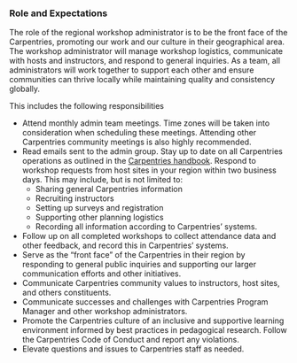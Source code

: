 ### Role and Expectations

The role of the regional workshop administrator is to be the front face of the Carpentries, promoting our work and our culture in their geographical area.  The workshop administrator will manage workshop logistics, communicate with hosts and instructors, and respond to general inquiries.  As a team, all administrators will  work together to support each other and ensure communities can thrive locally while maintaining quality and consistency globally.


This includes the following responsibilities

* Attend monthly admin team meetings.  Time zones will be taken into consideration when scheduling these meetings.  Attending other Carpentries community meetings is also highly recommended.
* Read emails sent to the admin group.
Stay up to date on all Carpentries operations as outlined in the [Carpentries handbook](https://docs.carpentries.org/index.html).
Respond to workshop requests from host sites in your region within two business days. This may include, but is not limited to:
  * Sharing general Carpentries information
  * Recruiting instructors
  * Setting up surveys and registration
  * Supporting other planning logistics
  * Recording all information according to Carpentries’ systems.
* Follow up on all completed workshops to collect attendance data and other feedback, and record this in Carpentries’ systems.
* Serve as the “front face” of the Carpentries in their region by responding to general public inquiries and supporting our larger communication efforts and other initiatives.
* Communicate Carpentries community values to instructors, host sites, and others constituents. 
* Communicate successes and challenges with Carpentries Program Manager and other workshop administrators.
* Promote the Carpentries culture of an inclusive and supportive learning environment informed by best practices in pedagogical research. Follow the Carpentries Code of Conduct and report any violations.
* Elevate questions and issues to Carpentries staff as needed.




